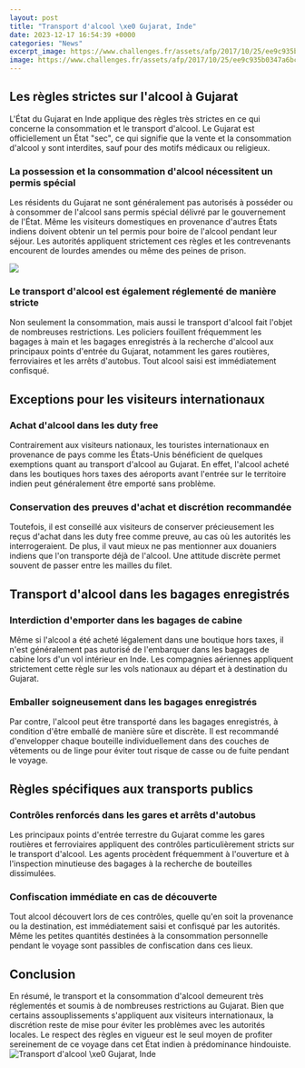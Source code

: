 ```yaml
---
layout: post
title: "Transport d'alcool \xe0 Gujarat, Inde"
date: 2023-12-17 16:54:39 +0000
categories: "News"
excerpt_image: https://www.challenges.fr/assets/afp/2017/10/25/ee9c935b0347a6bc64ad036016847d9af0b2090a.jpg
image: https://www.challenges.fr/assets/afp/2017/10/25/ee9c935b0347a6bc64ad036016847d9af0b2090a.jpg
---
```


## Les règles strictes sur l'alcool à Gujarat
L'État du Gujarat en Inde applique des règles très strictes en ce qui concerne la consommation et le transport d'alcool. Le Gujarat est officiellement un État "sec", ce qui signifie que la vente et la consommation d'alcool y sont interdites, sauf pour des motifs médicaux ou religieux. 
### **La possession et la consommation d'alcool nécessitent un permis spécial** 
Les résidents du Gujarat ne sont généralement pas autorisés à posséder ou à consommer de l'alcool sans permis spécial délivré par le gouvernement de l'État. Même les visiteurs domestiques en provenance d'autres États indiens doivent obtenir un tel permis pour boire de l'alcool pendant leur séjour. Les autorités appliquent strictement ces règles et les contrevenants encourent de lourdes amendes ou même des peines de prison.

![](https://cdn-s-www.lalsace.fr/images/4DEB7F48-0FD0-4E1C-A37F-8EA8664287EF/NW_raw/97-personnes-ont-ete-transportees-a-l-hopital-d-apres-le-ministre-de-l-interieur-du-gujarat-photo-sipa-ap-ajit-solanki-1658993378.jpg)
### **Le transport d'alcool est également réglementé de manière stricte**
Non seulement la consommation, mais aussi le transport d'alcool fait l'objet de nombreuses restrictions. Les policiers fouillent fréquemment les bagages à main et les bagages enregistrés à la recherche d'alcool aux principaux points d'entrée du Gujarat, notamment les gares routières, ferroviaires et les arrêts d'autobus. Tout alcool saisi est immédiatement confisqué.
## Exceptions pour les visiteurs internationaux
### **Achat d'alcool dans les duty free**
Contrairement aux visiteurs nationaux, les touristes internationaux en provenance de pays comme les États-Unis bénéficient de quelques exemptions quant au transport d'alcool au Gujarat. En effet, l'alcool acheté dans les boutiques hors taxes des aéroports avant l'entrée sur le territoire indien peut généralement être emporté sans problème.
### **Conservation des preuves d'achat et discrétion recommandée** 
Toutefois, il est conseillé aux visiteurs de conserver précieusement les reçus d'achat dans les duty free comme preuve, au cas où les autorités les interrogeraient. De plus, il vaut mieux ne pas mentionner aux douaniers indiens que l'on transporte déjà de l'alcool. Une attitude discrète permet souvent de passer entre les mailles du filet.
## Transport d'alcool dans les bagages enregistrés
### **Interdiction d'emporter dans les bagages de cabine**
Même si l'alcool a été acheté légalement dans une boutique hors taxes, il n'est généralement pas autorisé de l'embarquer dans les bagages de cabine lors d'un vol intérieur en Inde. Les compagnies aériennes appliquent strictement cette règle sur les vols nationaux au départ et à destination du Gujarat. 
### **Emballer soigneusement dans les bagages enregistrés**
Par contre, l'alcool peut être transporté dans les bagages enregistrés, à condition d'être emballé de manière sûre et discrète. Il est recommandé d'envelopper chaque bouteille individuellement dans des couches de vêtements ou de linge pour éviter tout risque de casse ou de fuite pendant le voyage.
## Règles spécifiques aux transports publics
### **Contrôles renforcés dans les gares et arrêts d'autobus** 
Les principaux points d'entrée terrestre du Gujarat comme les gares routières et ferroviaires appliquent des contrôles particulièrement stricts sur le transport d'alcool. Les agents procèdent fréquemment à l'ouverture et à l'inspection minutieuse des bagages à la recherche de bouteilles dissimulées.
### **Confiscation immédiate en cas de découverte**
Tout alcool découvert lors de ces contrôles, quelle qu'en soit la provenance ou la destination, est immédiatement saisi et confisqué par les autorités. Même les petites quantités destinées à la consommation personnelle pendant le voyage sont passibles de confiscation dans ces lieux.  
## Conclusion
En résumé, le transport et la consommation d'alcool demeurent très réglementés et soumis à de nombreuses restrictions au Gujarat. Bien que certains assouplissements s'appliquent aux visiteurs internationaux, la discrétion reste de mise pour éviter les problèmes avec les autorités locales. Le respect des règles en vigueur est le seul moyen de profiter sereinement de ce voyage dans cet État indien à prédominance hindouiste.
![Transport d'alcool \xe0 Gujarat, Inde](https://www.challenges.fr/assets/afp/2017/10/25/ee9c935b0347a6bc64ad036016847d9af0b2090a.jpg)